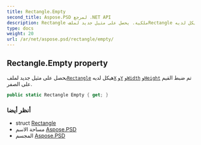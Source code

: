 ```yaml
---
title: Rectangle.Empty
second_title: Aspose.PSD لمرجع .NET API
description: Rectangle ملكية. يحصل على مثيل جديد لملفRectangle هيكل لديهX وY وWidth وHeight تم ضبط القيم على الصفر.
type: docs
weight: 20
url: /ar/net/aspose.psd/rectangle/empty/
---
```

## Rectangle.Empty property

يحصل على مثيل جديد لملف[`Rectangle`](../) هيكل لديه[`X`](../x/) و[`Y`](../y/) و[`Width`](../width/) و[`Height`](../height/) تم ضبط القيم على الصفر.

```csharp
public static Rectangle Empty { get; }
```

### أنظر أيضا

* struct [Rectangle](../)
* مساحة الاسم [Aspose.PSD](../../rectangle/)
* المجسم [Aspose.PSD](../../../)


